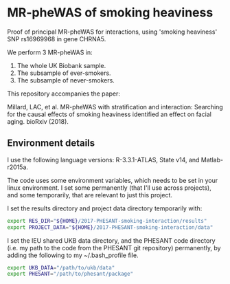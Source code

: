 
# MR-pheWAS of smoking heaviness

Proof of principal MR-pheWAS for interactions, using 'smoking heaviness' SNP rs16969968 in gene CHRNA5.

We perform 3 MR-pheWAS in:

1. The whole UK Biobank sample.
2. The subsample of ever-smokers.
3. The subsample of never-smokers.


This repository accompanies the paper:

Millard, LAC, et al. MR-pheWAS with stratification and interaction: Searching for the causal effects of smoking heaviness identified an effect on facial aging. bioRxiv (2018).

## Environment details

I use the following language versions: R-3.3.1-ATLAS, State v14, and Matlab-r2015a.

The code uses some environment variables, which needs to be set in your linux environment. I set some permanently (that I'll use across projects), and some temporarily, that are relevant to just this project.

I set the results directory and project data directory temporarily with:

```bash
export RES_DIR="${HOME}/2017-PHESANT-smoking-interaction/results"
export PROJECT_DATA="${HOME}/2017-PHESANT-smoking-interaction/data"
```

I set the IEU shared UKB data directory, and the PHESANT code directory (i.e. my path to the code from the PHESANT git repository) permanently, by adding the following to my ~/.bash_profile file.

```bash
export UKB_DATA="/path/to/ukb/data"
export PHESANT="/path/to/phesant/package"
```


